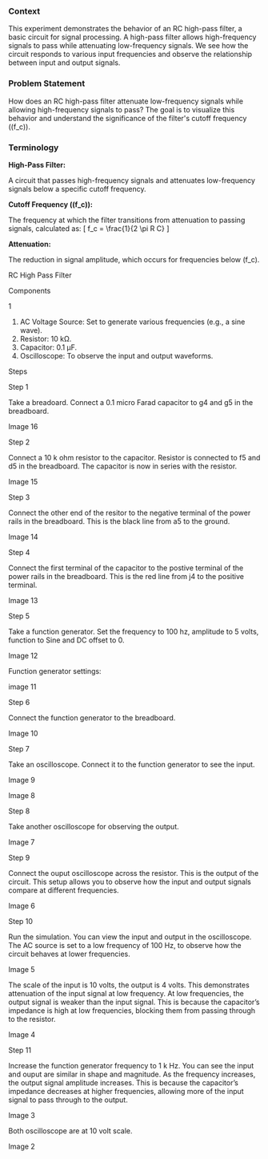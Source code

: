 ### **Context**

This experiment demonstrates the behavior of an RC high-pass filter, a basic circuit for signal processing. A high-pass filter allows high-frequency signals to pass while attenuating low-frequency signals. We see how the circuit responds to various input frequencies and observe the relationship between input and output signals.

### **Problem Statement**

How does an RC high-pass filter attenuate low-frequency signals while allowing high-frequency signals to pass? The goal is to visualize this behavior and understand the significance of the filter's cutoff frequency (\(f_c\)).

### **Terminology**

**High-Pass Filter:**

A circuit that passes high-frequency signals and attenuates low-frequency signals below a specific cutoff frequency.

**Cutoff Frequency (\(f_c\)):**

The frequency at which the filter transitions from attenuation to passing signals, calculated as:
   \[
   f_c = \frac{1}{2 \pi R C}
   \]

**Attenuation:**

The reduction in signal amplitude, which occurs for frequencies below \(f_c\).

RC High Pass Filter

Components

1

1. AC Voltage Source: Set to generate various frequencies (e.g., a sine wave).
2. Resistor: 10 kΩ.
3. Capacitor: 0.1 µF.
4. Oscilloscope: To observe the input and output waveforms.

Steps

Step 1

Take a breadoard. Connect a 0.1 micro Farad capacitor to g4 and g5 in the breadboard.

Image 16

Step 2

Connect a 10 k ohm resistor to the capacitor. Resistor is connected to f5 and d5 in the breadboard. The capacitor is now in series with the resistor.

Image 15

Step 3

Connect the other end of the resitor to the negative terminal of the power rails in the breadboard. This is the black line from a5 to the ground.

Image 14

Step 4

Connect the first terminal of the capacitor to the postive terminal of the power rails in the breadboard. This is the red line from j4 to the positive terminal.

Image 13

Step 5

Take a function generator. Set the frequency to 100 hz, amplitude to 5 volts, function to Sine and DC offset to 0.

Image 12

Function generator settings:

image 11

Step 6

Connect the function generator to the breadboard.

Image 10

Step 7

Take an oscilloscope. Connect it to the function generator to see the input.

Image 9

Image 8

Step 8

Take another oscilloscope for observing the output.

Image 7

Step 9

Connect the ouput oscilloscope across the resistor. This is the output of the circuit. This setup allows you to observe how the input and output signals compare at different frequencies.

Image 6

Step 10

Run the simulation. You can view the input and output in the oscilloscope. The AC source is set to a low frequency of 100 Hz, to observe how the circuit behaves at lower frequencies.

Image 5

The scale of the input is 10 volts, the output is 4 volts. This demonstrates attenuation of the input signal at low frequency. At low frequencies, the output signal is weaker than the input signal. This is because the capacitor’s impedance is high at low frequencies, blocking them from passing through to the resistor.

Image 4

Step 11

Increase the function generator frequency to 1 k Hz. You can see the input and ouput are similar in shape and magnitude. As the frequency increases, the output signal amplitude increases. This is because the capacitor’s impedance decreases at higher frequencies, allowing more of the input signal to pass through to the output.

Image 3

Both oscilloscope are at 10 volt scale.

Image 2
